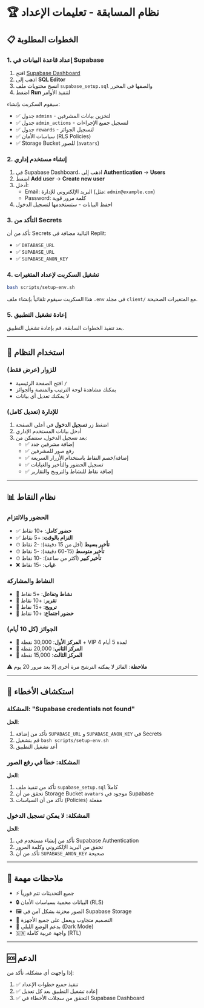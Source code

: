 # 🏆 نظام المسابقة - تعليمات الإعداد

## 📋 الخطوات المطلوبة

### 1. إعداد قاعدة البيانات في Supabase

1. افتح [Supabase Dashboard](https://supabase.com/dashboard)
2. اذهب إلى **SQL Editor**
3. انسخ محتويات ملف `supabase_setup.sql` والصقها في المحرر
4. اضغط **Run** لتنفيذ الأوامر

سيقوم السكربت بإنشاء:
- ✅ جدول `admins` - لتخزين بيانات المشرفين
- ✅ جدول `admin_actions` - لتسجيل جميع الإجراءات
- ✅ جدول `rewards` - لتسجيل الجوائز
- ✅ سياسات الأمان (RLS Policies)
- ✅ Storage Bucket للصور (`avatars`)

### 2. إنشاء مستخدم إداري

1. في Supabase Dashboard، اذهب إلى **Authentication** → **Users**
2. اضغط **Add user** → **Create new user**
3. أدخل:
   - Email: البريد الإلكتروني للإدارة (مثل: `admin@example.com`)
   - Password: كلمة مرور قوية
4. احفظ البيانات - ستستخدمها لتسجيل الدخول

### 3. التأكد من Secrets

تأكد من أن Secrets التالية مضافة في Replit:
- ✅ `DATABASE_URL`
- ✅ `SUPABASE_URL`
- ✅ `SUPABASE_ANON_KEY`

### 4. تشغيل السكربت لإعداد المتغيرات

```bash
bash scripts/setup-env.sh
```

هذا السكربت سيقوم تلقائياً بإنشاء ملف `.env` في مجلد `client/` مع المتغيرات الصحيحة.

### 5. إعادة تشغيل التطبيق

بعد تنفيذ الخطوات السابقة، قم بإعادة تشغيل التطبيق.

---

## 🎯 استخدام النظام

### للزوار (عرض فقط)
- افتح الصفحة الرئيسية `/`
- يمكنك مشاهدة لوحة الترتيب والمنصة والجوائز
- لا يمكنك تعديل أي بيانات

### للإدارة (تعديل كامل)
1. اضغط زر **تسجيل الدخول** في أعلى الصفحة
2. أدخل بيانات المستخدم الإداري
3. بعد تسجيل الدخول، ستتمكن من:
   - ✅ إضافة مشرفين جدد
   - ✅ رفع صور للمشرفين
   - ✅ إضافة/خصم النقاط باستخدام الأزرار السريعة
   - ✅ تسجيل الحضور والتأخير والغيابات
   - ✅ إضافة نقاط للنشاط والترويج والتقارير

---

## 📊 نظام النقاط

### الحضور والالتزام
- ✅ **حضور كامل**: +10 نقاط
- ✅ **التزام بالوقت**: +5 نقاط
- ⏱ **تأخير بسيط** (أقل من 15 دقيقة): -2 نقاط
- ⏱ **تأخير متوسط** (15-60 دقيقة): -5 نقاط
- ⏱ **تأخير كبير** (أكثر من ساعة): -10 نقاط
- ❌ **غياب**: -15 نقاط

### النشاط والمشاركة
- 💬 **نشاط وتفاعل**: +5 نقاط
- 📑 **تقرير**: +10 نقاط
- 📢 **ترويج**: +15 نقاط
- 📅 **حضور اجتماع**: +10 نقاط

### الجوائز (كل 10 أيام)
- 🥇 **المركز الأول**: 30,000 نقطة + VIP 4 لمدة 5 أيام
- 🥈 **المركز الثاني**: 20,000 نقطة
- 🥉 **المركز الثالث**: 15,000 نقطة

⚠️ **ملاحظة**: الفائز لا يمكنه الترشح مرة أخرى إلا بعد مرور 20 يوم

---

## 🔧 استكشاف الأخطاء

### المشكلة: "Supabase credentials not found"
**الحل**: 
1. تأكد من إضافة `SUPABASE_URL` و `SUPABASE_ANON_KEY` في Secrets
2. قم بتشغيل `bash scripts/setup-env.sh`
3. أعد تشغيل التطبيق

### المشكلة: خطأ في رفع الصور
**الحل**:
1. تأكد من تنفيذ ملف `supabase_setup.sql` كاملاً
2. تحقق من أن Storage Bucket `avatars` موجود في Supabase
3. تأكد من أن السياسات (Policies) مفعلة

### المشكلة: لا يمكن تسجيل الدخول
**الحل**:
1. تأكد من إنشاء مستخدم في Supabase Authentication
2. تحقق من البريد الإلكتروني وكلمة المرور
3. تأكد من أن `SUPABASE_ANON_KEY` صحيحة

---

## 📝 ملاحظات مهمة

- ⚡ جميع التحديثات تتم فورياً
- 🔒 البيانات محمية بسياسات الأمان (RLS)
- 🖼️ الصور مخزنة بشكل آمن في Supabase Storage
- 📱 التصميم متجاوب ويعمل على جميع الأجهزة
- 🌙 يدعم الوضع الليلي (Dark Mode)
- 🇸🇦 واجهة عربية كاملة (RTL)

---

## 🆘 الدعم

إذا واجهت أي مشكلة، تأكد من:
1. ✅ تنفيذ جميع خطوات الإعداد
2. ✅ إعادة تشغيل التطبيق بعد كل تعديل
3. ✅ التحقق من سجلات الأخطاء في Supabase Dashboard
